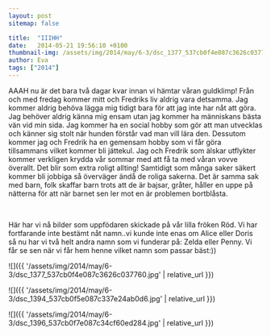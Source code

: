 ```yaml
---
layout: post
sitemap: false

title:  "IIIHH"
date:   2014-05-21 19:56:10 +0100
thumbnail-img: /assets/img/2014/may/6-3/dsc_1377_537cb0f4e087c3626c037760.jpg
author: Eva
tags: ["2014"]
---
```


AAAH nu är det bara två dagar kvar innan vi hämtar våran guldklimp! Från och med fredag kommer mitt och Fredriks liv aldrig vara detsamma. Jag kommer aldrig behöva lägga mig tidigt bara för att jag inte har nåt att göra. Jag behöver aldrig känna mig ensam utan jag kommer ha människans bästa vän vid min sida. Jag kommer ha en social hobby som gör att man utvecklas och känner sig stolt när hunden förstår vad man vill lära den. Dessutom kommer jag och Fredrik ha en gemensam hobby som vi får göra tillsammans vilket kommer bli jättekul. Jag och Fredrik som älskar utflykter kommer verkligen krydda vår sommar med att få ta med våran vovve överallt. Det blir som extra roligt allting! Samtidigt som många saker säkert kommer bli jobbiga så överväger ändå de roliga sakerna. Det är samma sak med barn, folk skaffar barn trots att de är bajsar, gråter, håller en uppe på nätterna för att när barnet sen ler mot en är problemen bortblåsta. 




 




Här har vi nå bilder som uppfödaren skickade på vår lilla fröken Röd. Vi har fortfarande inte bestämt nåt namn..vi kunde inte enas om Alice eller Doris så nu har vi två helt andra namn som vi funderar på: Zelda eller Penny. Vi får se sen när vi får hem henne vilket namn som passar bäst:))

![]({{ '/assets/img/2014/may/6-3/dsc_1377_537cb0f4e087c3626c037760.jpg'  | relative_url }})

![]({{ '/assets/img/2014/may/6-3/dsc_1394_537cb0f5e087c337e24ab0d6.jpg'  | relative_url }})

![]({{ '/assets/img/2014/may/6-3/dsc_1396_537cb0f7e087c34cf60ed284.jpg'  | relative_url }})

